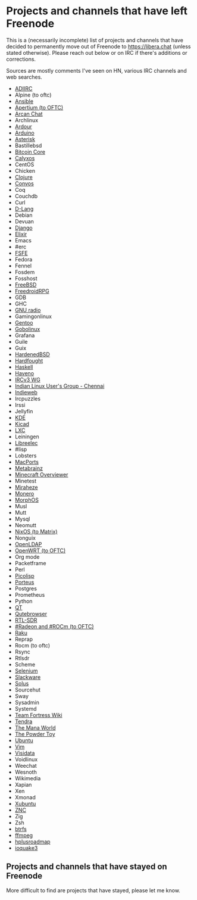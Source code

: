 # Projects and channels that have left Freenode

This is a (necessarily incomplete) list of projects and channels that have decided to permanently move out of Freenode to https://libera.chat (unless stated otherwise). Please reach out below or on IRC if there's additions or corrections.

Sources are mostly comments I've seen on HN, various IRC channels and web searches.

- [ADIIRC](https://www.adiirc.com/posts.php?i=125)
- Alpine (to oftc)
- [Ansible](https://github.com/ansible/community/pull/614)
- [Apertium (to OFTC)](https://www.reddit.com/r/Apertium/comments/nm1p7k/apertium_is_now_on_oftc/)
- [Arcan Chat](https://arcan-fe.com/)
- Archlinux
- [Ardour](https://discourse.ardour.org/t/ardour-org-irc-chat-channel-has-moved/105996)
- [Arduino](https://forum.arduino.cc/t/arduino-irc-channel-moved-to-libera-chat/866788)
- [Asterisk](https://www.asterisk.org/irc-channels-moved-to-libera-chat/)
- Bastillebsd
- [Bitcoin Core](https://bitcoinops.org/en/newsletters/2021/05/26/)
- [Calyxos](https://calyxos.org/news/2021/05/27/community-update/)
- CentOS
- Chicken
- [Clojure](https://clojure.org/community/resources)
- [Convos](https://convos.chat/blog/2021/5/20/moving-from-freenode-to-libera)
- Coq
- Couchdb
- Curl
- [D-Lang](https://www.mail-archive.com/digitalmars-d-announce@puremagic.com/msg46050.html)
- Debian
- Devuan
- [Django](https://www.djangoproject.com/weblog/2021/may/26/django-irc-channels-migration-liberachat/)
- [Elixir](https://twitter.com/AmNicd/status/1397448111291879424)
- Emacs
- #erc
- [FSFE](https://fsfe.org/news/2021/news-20210525-01.de.html)
- Fedora
- Fennel
- Fosdem
- Fosshost
- [FreeBSD](https://wiki.freebsd.org/IRC/Official-FreeBSD-IRC-channels-now-on-Libera-Chat)
- [FreedroidRPG](https://www.freedroid.org/2021/05/20/moving-to-libera-chat/)
- GDB
- GHC
- [GNU radio](https://twitter.com/gnuradio/status/1397474348659875840)
- Gamingonlinux
- [Gentoo](https://www.gentoo.org/news/2021/05/23/Moving-to-Libera.html)
- [Gobolinux](https://gobolinux.discourse.group/t/irc-channel-moves-to-libera/61)
- Grafana
- Guile
- Guix
- [HardenedBSD](https://hardenedbsd.org/article/shawn-webb/2021-05-26/hardenedbsd-switching-irc-servers)
- [Hardfought](https://www.hardfought.org/libera-irc/)
- [Haskell](https://old.reddit.com/r/haskell/comments/nhkrfc/a_robust_haskell_ecosystem_is_now_active_on/)
- [Haveno](https://github.com/haveno-dex/haveno-meta/issues/10)
- [IRCv3 WG](https://twitter.com/IRCv3/status/1395425788447674372)
- [Indian Linux User's Group - Chennai](https://ilugc.in/moving-from-freenode-to-liberachat/)
- [Indieweb](https://indieweb.org/discuss#2021_IRC_Migration)
- Ircpuzzles
- Irssi
- Jellyfin
- [KDE](https://mail.kde.org/pipermail/kde-community/2021q2/006909.html)
- [Kicad](https://www.kicad.org/community/chat/)
- [LXC](https://discuss.linuxcontainers.org/t/lxc-now-using-libera-as-its-irc-network-live-chats/11178)
- Leiningen
- [Libreelec](https://libreelec.tv/2021/05/freenode-news/)
- #lisp
- Lobsters
- [MacPorts](https://www.macports.org/contact.php#IRC)
- [Metabrainz](https://blog.metabrainz.org/)
- [Minecraft Overviewer](https://overviewer.org/blog/2021/5/22/the-irc-channel-has-moved/)
- Minetest
- [Miraheze](https://circleyverse.miraheze.org/wiki/Main_Page)
- [Monero](https://github.com/monero-project/meta/issues/575)
- [MorphOS](https://www.amiga-news.de/en/news/AN-2021-05-00064-EN.html)
- Musl
- Mutt
- Mysql
- Neomutt
- [NixOS (to Matrix)](https://github.com/NixOS/rfcs/pull/94/)
- Nonguix
- [OpenLDAP](https://twitter.com/hyc_symas/status/1395829020009410561)
- [OpenWRT (to OFTC)](https://openwrt.org/irc)
- Org mode
- Packetframe
- Perl
- [Picolisp](https://www.mail-archive.com/picolisp@software-lab.de/msg10639.html)
- [Porteus](https://forum.porteus.org/viewtopic.php?f=48&p=82428&sid=fd768d3cbbacf4fc4b1be36456d31328)
- Postgres
- Prometheus
- Python
- [QT](https://lists.qt-project.org/pipermail/development/2021-May/041501.html)
- [Qutebrowser](https://lists.schokokeks.org/pipermail/qutebrowser-announce/2021-May/000102.html)
- [RTL-SDR](https://www.rtl-sdr.com/freenode-rtlsdr-irc-channel-moving-to-libera/)
- [#Radeon and #ROCm (to OFTC)](https://www.reddit.com/r/Amd/comments/nljyvp/the_radeon_and_rocm_chat_rooms_for_open_source/)
- [Raku](https://www.tyil.nl/post/2021/05/22/raku-on-libera-chat/)
- Reprap
- Rocm (to oftc)
- Rsync
- Rtlsdr
- Scheme
- [Selenium](https://www.selenium.dev/blog/2021/moving-to-libera-chat/)
- [Slackware](http://www.slackware.com/~rworkman/slackware-irc/)
- [Solus](https://discuss.getsol.us/d/6888-solus-now-available-on-liberachat)
- Sourcehut
- Sway
- Sysadmin
- Systemd
- [Team Fortress Wiki](https://wiki.teamfortress.com/w/index.php?title=Team_Fortress_Wiki:IRC&diff=2980701&oldid=2970773)
- [Tendra](https://github.com/tendra/tendra/commit/fc85a510fc0bf5fa0ffa7c55289eab943b787b92)
- [The Mana World](https://www.themanaworld.org/news#94-news-2021-05-28)
- [The Powder Toy](https://powdertoy.co.uk/Wiki/index.php?title=Irc_setup&curid=68&diff=8087&oldid=8083)
- [Ubuntu](https://fridge.ubuntu.com/2021/05/26/announcing-ubuntus-move-to-libera-chat/)
- [Vim](https://old.reddit.com/r/vim/comments/nlwwg4/vim_has_a_new_irc_home/)
- [Visidata](https://twitter.com/saulfp/status/1397390668440379392)
- Voidlinux
- Weechat
- Wesnoth
- Wikimedia
- Xapian
- Xen
- Xmonad
- [Xubuntu](https://xubuntu-devel.narkive.com/ptEHzj6U/irc-move-to-libera-chat)
- [ZNC](https://wiki.znc.in/index.php?title=FAQ&curid=116&diff=2806&oldid=2771)
- Zig
- Zsh
- [btrfs](https://btrfs.wiki.kernel.org/index.php?title=Main_Page&curid=1&diff=33413&oldid=33412)
- [ffmpeg](https://git.ffmpeg.org/gitweb/ffmpeg-web.git/commit/8ccd75e40f7366d17a2bc6787cc4e86c79a242ab)
- [hplusroadmap](https://diyhpl.us/wiki/hplusroadmap/)
- [ioquake3](https://ioquake3.org/ioquake3/ioquake3-irc-moved-to-libera/)

## Projects and channels that have stayed on Freenode

More difficult to find are projects that have stayed, please let me know.
